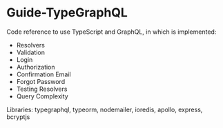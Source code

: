 # Guide-TypeGraphQL

Code reference to use TypeScript and GraphQL, in which is implemented:
- Resolvers
- Validation
- Login
- Authorization
- Confirmation Email
- Forgot Password
- Testing Resolvers
- Query Complexity

Libraries: typegraphql, typeorm, nodemailer, ioredis, apollo, express, bcryptjs 
